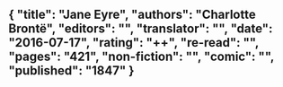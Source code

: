 {
 "title": "Jane Eyre",
 "authors": "Charlotte Brontë",
 "editors": "",
 "translator": "",
 "date": "2016-07-17",
 "rating": "++",
 "re-read": "",
 "pages": "421",
 "non-fiction": "",
 "comic": "",
 "published": "1847"
}
---

